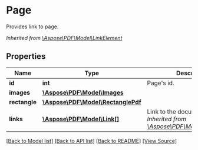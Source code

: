 ﻿# Page
Provides link to page.

*Inherited from [\Aspose\PDF\Model\LinkElement](LinkElement.md)*
## Properties
Name | Type | Description | Notes
------------ | ------------- | ------------- | -------------
**id** | **int** | Page's id. | 
**images** | [**\Aspose\PDF\Model\Images**](Images.md) |  | [optional]
**rectangle** | [**\Aspose\PDF\Model\RectanglePdf**](RectanglePdf.md) |  | [optional]
**links** | [**\Aspose\PDF\Model\Link[]**](Link.md) | Link to the document.<br />*Inherited from [\Aspose\PDF\Model\LinkElement](LinkElement.md)* | [optional]

[[Back to Model list]](../README.md#documentation-for-models) [[Back to API list]](../README.md#documentation-for-api-endpoints) [[Back to README]](../README.md) [[View Source]](../src/Aspose/PDF/Model/Page.php)

